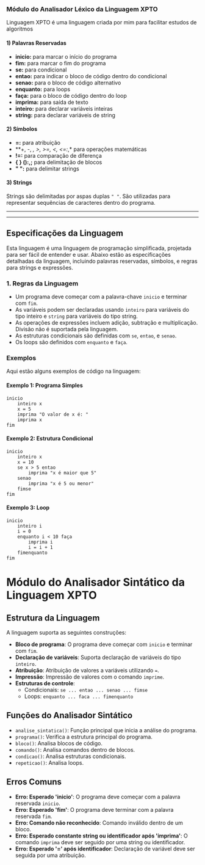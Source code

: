 ### Módulo do Analisador Léxico da Linguagem XPTO
Linguagem XPTO é uma linguagem criada por mim para facilitar estudos de algoritmos

#### 1) Palavras Reservadas

- **inicio:** para marcar o início do programa
- **fim:** para marcar o fim do programa
- **se:** para condicional
- **entao:** para indicar o bloco de código dentro do condicional
- **senao:** para o bloco de código alternativo
- **enquanto:** para loops
- **faça:** para o bloco de código dentro do loop
- **imprima:** para saída de texto
- **inteiro:** para declarar variáveis inteiras
- **string:** para declarar variáveis de string

#### 2) Símbolos

- **=:** para atribuição
- **+, -, *, >, >=, <, <=:*,\* para operações matemáticas
- **!=:** para comparação de diferença
- **{ } ():,;** para delimitação de blocos
- **" ":** para delimitar strings

#### 3) Strings

Strings são delimitadas por aspas duplas `" "`. São utilizadas para representar sequências de caracteres dentro do programa.

---


---

## Especificações da Linguagem

Esta linguagem é uma linguagem de programação simplificada, projetada para ser fácil de entender e usar. Abaixo estão as especificações detalhadas da linguagem, incluindo palavras reservadas, símbolos, e regras para strings e expressões.

### 1. Regras da Linguagem

- Um programa deve começar com a palavra-chave `inicio` e terminar com `fim`.
- As variáveis podem ser declaradas usando `inteiro` para variáveis do tipo inteiro e `string` para variáveis do tipo string.
- As operações de expressões incluem adição, subtração e multiplicação. Divisão não é suportada pela linguagem.
- As estruturas condicionais são definidas com `se`, `entao`, e `senao`.
- Os loops são definidos com `enquanto` e `faça`.

### Exemplos

Aqui estão alguns exemplos de código na linguagem:

#### Exemplo 1: Programa Simples

```plaintext
inicio
    inteiro x
    x = 5
    imprima "O valor de x é: "
    imprima x
fim
```

#### Exemplo 2: Estrutura Condicional

```plaintext
inicio
    inteiro x
    x = 10
    se x > 5 entao
        imprima "x é maior que 5"
    senao
        imprima "x é 5 ou menor"
    fimse
fim
```

#### Exemplo 3: Loop

```plaintext
inicio
    inteiro i
    i = 0
    enquanto i < 10 faça
        imprima i
        i = i + 1
    fimenquanto
fim
```



#  Módulo do Analisador Sintático da Linguagem XPTO 

## Estrutura da Linguagem

A linguagem suporta as seguintes construções:

- **Bloco de programa**: O programa deve começar com `inicio` e terminar com `fim`.
- **Declaração de variáveis**: Suporta declaração de variáveis do tipo `inteiro`.
- **Atribuição**: Atribuição de valores a variáveis utilizando `=`.
- **Impressão**: Impressão de valores com o comando `imprime`.
- **Estruturas de controle**:
  - Condicionais: `se ... entao ... senao ... fimse`
  - Loops: `enquanto ... faca ... fimenquanto`

## Funções do Analisador Sintático

- `analise_sintatica()`: Função principal que inicia a análise do programa.
- `programa()`: Verifica a estrutura principal do programa.
- `bloco()`: Analisa blocos de código.
- `comando()`: Analisa comandos dentro de blocos.
- `condicao()`: Analisa estruturas condicionais.
- `repeticao()`: Analisa loops.

## Erros Comuns

- **Erro: Esperado 'inicio'**: O programa deve começar com a palavra reservada `inicio`.
- **Erro: Esperado 'fim'**: O programa deve terminar com a palavra reservada `fim`.
- **Erro: Comando não reconhecido**: Comando inválido dentro de um bloco.
- **Erro: Esperado constante string ou identificador após 'imprima'**: O comando `imprima` deve ser seguido por uma string ou identificador.
- **Erro: Esperado '=' após identificador**: Declaração de variável deve ser seguida por uma atribuição.
